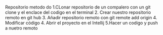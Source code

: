 Repositorio metodo do
1.CLonar repositorio de un compalero  con un git clone y el enclace del codigo en el terminal 
2. Crear nuestro repositorio remoto en git hub
3. Añadir repositorio remoto con git remote add origin
4. Modificar código
4. Abrir el proyecto en el Intellij
5.Hacer un codigo y push a nuetro remoto
